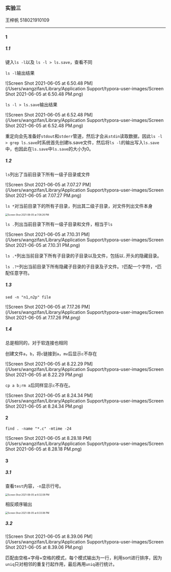 ### 实验三

王梓帆		518021910109

---

#### 1

##### 1.1

键入`ls -l`以及 `ls -l > ls.save`，查看不同

`ls -l`输出结果

![Screen Shot 2021-06-05 at 6.50.48 PM](/Users/wangzifan/Library/Application Support/typora-user-images/Screen Shot 2021-06-05 at 6.50.48 PM.png)

`ls -l > ls.save`输出结果

![Screen Shot 2021-06-05 at 6.52.48 PM](/Users/wangzifan/Library/Application Support/typora-user-images/Screen Shot 2021-06-05 at 6.52.48 PM.png)

重定向会先准备好`stdout`和`stderr`管道，然后才会从`stdin`读取数据，因此`ls -l > grep ls.save`时系统首先创建ls.save文件，然后将`ls -l`的输出写入`ls.save`中，也因此在`ls.save`中`ls.save`的大小为0。

##### 1.2

`ls`列出了当前目录下所有一级子目录或文件

![Screen Shot 2021-06-05 at 7.07.27 PM](/Users/wangzifan/Library/Application Support/typora-user-images/Screen Shot 2021-06-05 at 7.07.27 PM.png)

`ls *`对当前目录下的所有子目录，列出其二级子目录，对文件列出文件本身

<img src="/Users/wangzifan/Library/Application Support/typora-user-images/Screen Shot 2021-06-05 at 7.08.26 PM.png" alt="Screen Shot 2021-06-05 at 7.08.26 PM" style="zoom:50%;" />

`ls .`列出当前目录下所有一级子目录和文件，相当于`ls`

![Screen Shot 2021-06-05 at 7.10.31 PM](/Users/wangzifan/Library/Application Support/typora-user-images/Screen Shot 2021-06-05 at 7.10.31 PM.png)

`ls .*`列出当前目录下所有子目录的子目录以及文件，包括以`.`开头的隐藏目录。

`ls .?*`列出当前目录下所有隐藏子目录的子目录及子文件。`?`匹配一个字符，`*`匹配任意字符。

##### 1.3

`sed -n "n1,n2p" file`

![Screen Shot 2021-06-05 at 7.17.26 PM](/Users/wangzifan/Library/Application Support/typora-user-images/Screen Shot 2021-06-05 at 7.17.26 PM.png)

##### 1.4

总是相同的，对于软连接也相同

创建文件`a`，`b`，将`c`链接到`a`，`mv`后显示`c`不存在

![Screen Shot 2021-06-05 at 8.22.29 PM](/Users/wangzifan/Library/Application Support/typora-user-images/Screen Shot 2021-06-05 at 8.22.29 PM.png)

`cp a b;rm a`后同样显示`c`不存在。

![Screen Shot 2021-06-05 at 8.24.34 PM](/Users/wangzifan/Library/Application Support/typora-user-images/Screen Shot 2021-06-05 at 8.24.34 PM.png)

#### 2

`find . -name "*.c" -mtime -24`

![Screen Shot 2021-06-05 at 8.28.18 PM](/Users/wangzifan/Library/Application Support/typora-user-images/Screen Shot 2021-06-05 at 8.28.18 PM.png)

#### 3

##### 3.1

查看`test`内容，`-n`显示行号。

<img src="/Users/wangzifan/Library/Application Support/typora-user-images/Screen Shot 2021-06-05 at 8.32.08 PM.png" alt="Screen Shot 2021-06-05 at 8.32.08 PM" style="zoom:50%;" />

相反顺序输出

<img src="/Users/wangzifan/Library/Application Support/typora-user-images/Screen Shot 2021-06-05 at 8.33.06 PM.png" alt="Screen Shot 2021-06-05 at 8.33.06 PM" style="zoom:50%;" />

##### 3.2

![Screen Shot 2021-06-05 at 8.39.06 PM](/Users/wangzifan/Library/Application Support/typora-user-images/Screen Shot 2021-06-05 at 8.39.06 PM.png)

匹配由空格+字母+空格的模式，每个模式输出为一行，利用sort进行排序，因为`uniq`只对相邻的重复行起作用，最后再用`uniq`进行统计。

